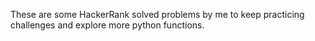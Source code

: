 These are some HackerRank solved problems by me to keep practicing challenges and explore more python functions.
